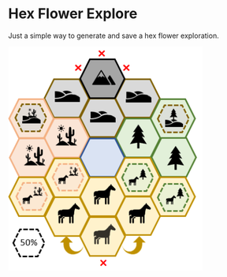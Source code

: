# Hex Flower Explore

Just a simple way to generate and save a hex flower exploration.

![Random Terrain HFGE](example.png)

